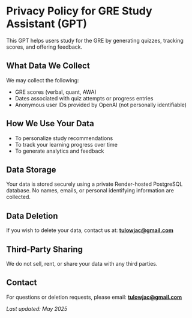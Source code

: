 # Privacy Policy for GRE Study Assistant (GPT)

This GPT helps users study for the GRE by generating quizzes, tracking scores, and offering feedback.

## What Data We Collect
We may collect the following:
- GRE scores (verbal, quant, AWA)
- Dates associated with quiz attempts or progress entries
- Anonymous user IDs provided by OpenAI (not personally identifiable)

## How We Use Your Data
- To personalize study recommendations
- To track your learning progress over time
- To generate analytics and feedback

## Data Storage
Your data is stored securely using a private Render-hosted PostgreSQL database. No names, emails, or personal identifying information are collected.

## Data Deletion
If you wish to delete your data, contact us at: **tulowjac@gmail.com**

## Third-Party Sharing
We do not sell, rent, or share your data with any third parties.

## Contact
For questions or deletion requests, please email: **tulowjac@gmail.com**

_Last updated: May 2025_
